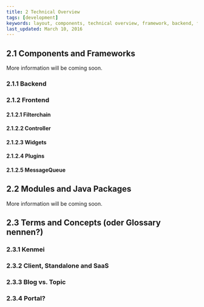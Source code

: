 ```yaml
---
title: 2 Technical Overview
tags: [development]
keywords: layout, components, technical overview, framework, backend, frontend, plugins, terms, concepts
last_updated: March 10, 2016
---
```


## 2.1 Components and Frameworks

More information will be coming soon.

### 2.1.1 Backend

### 2.1.2 Frontend

#### 2.1.2.1 Filterchain

#### 2.1.2.2 Controller

#### 2.1.2.3 Widgets

#### 2.1.2.4 Plugins

#### 2.1.2.5 MessageQueue

## 2.2 Modules and Java Packages

More information will be coming soon.

## 2.3 Terms and Concepts (oder Glossary nennen?)

### 2.3.1 Kenmei

### 2.3.2 Client, Standalone and SaaS

### 2.3.3 Blog vs. Topic

### 2.3.4 Portal?
